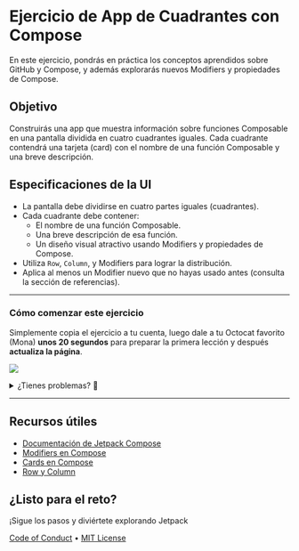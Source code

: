 # Ejercicio de App de Cuadrantes con Compose

En este ejercicio, pondrás en práctica los conceptos aprendidos sobre GitHub y Compose, y además explorarás nuevos Modifiers y propiedades de Compose.

## Objetivo

Construirás una app que muestra información sobre funciones Composable en una pantalla dividida en cuatro cuadrantes iguales. Cada cuadrante contendrá una tarjeta (card) con el nombre de una función Composable y una breve descripción.

## Especificaciones de la UI

- La pantalla debe dividirse en cuatro partes iguales (cuadrantes).
- Cada cuadrante debe contener:
  - El nombre de una función Composable.
  - Una breve descripción de esa función.
  - Un diseño visual atractivo usando Modifiers y propiedades de Compose.
- Utiliza `Row`, `Column`, y Modifiers para lograr la distribución.
- Aplica al menos un Modifier nuevo que no hayas usado antes (consulta la sección de referencias).

---

### Cómo comenzar este ejercicio

Simplemente copia el ejercicio a tu cuenta, luego dale a tu Octocat favorito (Mona) **unos 20 segundos** para preparar la primera lección y después **actualiza la página**.

[![](https://img.shields.io/badge/Copy%20Exercise-%E2%86%92-1f883d?style=for-the-badge&logo=github&labelColor=197935)](https://github.com/new?template_owner=kevinah95&template_name=BISOFT-38-Proyecto-IV-L06-A01&owner=%40me&name=BISOFT-38-Proyecto-IV-L06-A01&description=Ejercicio:+Introduction+to+GitHub&visibility=public)

<details>
<summary>¿Tienes problemas? 🤷</summary><br/>

Al copiar el ejercicio, te recomendamos la siguiente configuración:

- Para propietario, elige tu cuenta personal o una organización para alojar el repositorio.

- Recomendamos crear un repositorio público, ya que los repositorios privados usarán minutos de Actions.

Si el ejercicio no está listo en 20 segundos, revisa la pestaña de [Actions](../../actions).

- Verifica si hay un job en ejecución. A veces simplemente tarda un poco más.

- Si la página muestra un job fallido, por favor abre un issue. ¡Bien hecho, encontraste un bug! 🐛

</details>

---

## Recursos útiles

- [Documentación de Jetpack Compose](https://developer.android.com/jetpack/compose)
- [Modifiers en Compose](https://developer.android.com/reference/kotlin/androidx/compose/ui/Modifier)
- [Cards en Compose](https://developer.android.com/reference/kotlin/androidx/compose/material/package-summary#Card(androidx.compose.ui.Modifier,kotlin.Boolean,androidx.compose.foundation.shape.Shape,androidx.compose.material.CardElevation,androidx.compose.material.CardColors,androidx.compose.material.CardBorder,androidx.compose.runtime.Composable))
- [Row y Column](https://developer.android.com/jetpack/compose/layouts/basics)

## ¿Listo para el reto?

¡Sigue los pasos y diviértete explorando Jetpack

[Code of Conduct](https://www.contributor-covenant.org/version/2/1/code_of_conduct/code_of_conduct.md) &bull; [MIT License](https://gh.io/mit)